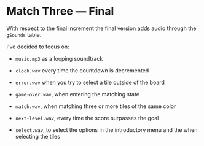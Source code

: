 # Match Three — Final

With respect to the final increment the final version adds audio through the `gSounds` table.

I've decided to focus on:

- `music.mp3` as a looping soundtrack

- `clock.wav` every time the countdown is decremented

- `error.wav` when you try to select a tile outside of the board

- `game-over.wav`, when entering the matching state

- `match.wav`, when matching three or more tiles of the same color

- `next-level.wav`, every time the score surpasses the goal

- `select.wav`, to select the options in the introductory menu and the when selecting the tiles
